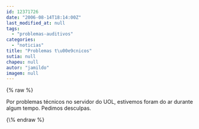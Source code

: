 ```yaml
---
id: 12371726
date: "2006-08-14T18:14:00Z"
last_modified_at: null
tags:
  - "problemas-auditivos"
categories:
  - "noticias"
title: "Problemas t\u00e9cnicos"
sutia: null
chapeu: null
autor: "jamildo"
imagem: null
---
```

{\% raw %}
<p>Por problemas t&eacute;cnicos no servidor do UOL, estivemos foram do ar durante algum tempo. Pedimos desculpas.</p>
{\% endraw %}